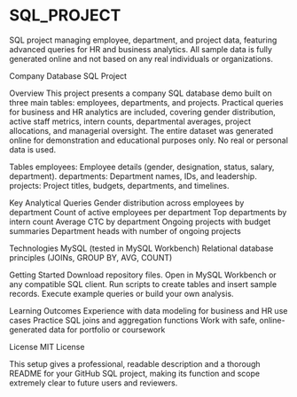 # SQL_PROJECT
SQL project managing employee, department, and project data, featuring advanced queries for HR and business analytics. All sample data is fully generated online and not based on any real individuals or organizations.

Company Database SQL Project

Overview
This project presents a company SQL database demo built on three main tables: employees, departments, and projects. Practical queries for business and HR analytics are included, covering gender distribution, active staff metrics, intern counts, departmental averages, project allocations, and managerial oversight.
The entire dataset was generated online for demonstration and educational purposes only. No real or personal data is used.

Tables
employees: Employee details (gender, designation, status, salary, department).
departments: Department names, IDs, and leadership.
projects: Project titles, budgets, departments, and timelines.

Key Analytical Queries
Gender distribution across employees by department
Count of active employees per department
Top departments by intern count
Average CTC by department
Ongoing projects with budget summaries
Department heads with number of ongoing projects

Technologies
MySQL (tested in MySQL Workbench)
Relational database principles (JOINs, GROUP BY, AVG, COUNT)

Getting Started
Download repository files.
Open in MySQL Workbench or any compatible SQL client.
Run scripts to create tables and insert sample records.
Execute example queries or build your own analysis.

Learning Outcomes
Experience with data modeling for business and HR use cases
Practice SQL joins and aggregation functions
Work with safe, online-generated data for portfolio or coursework

License
MIT License

This setup gives a professional, readable description and a thorough README for your GitHub SQL project, making its function and scope extremely clear to future users and reviewers.
